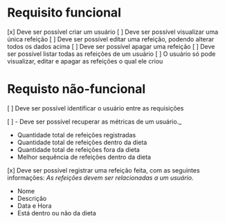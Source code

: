 # Requisito funcional

[x] Deve ser possível criar um usuário
[ ] Deve ser possível visualizar uma única refeição
[ ] Deve ser possível editar uma refeição, podendo alterar todos os dados acima
[ ] Deve ser possível apagar uma refeição
[ ] Deve ser possível listar todas as refeições de um usuário
[ ] O usuário só pode visualizar, editar e apagar as refeições o qual ele criou

# Requisto não-funcional

[ ] Deve ser possível identificar o usuário entre as requisições

[ ] - Deve ser possível recuperar as métricas de um usuário.\_

- Quantidade total de refeições registradas
- Quantidade total de refeições dentro da dieta
- Quantidade total de refeições fora da dieta
- Melhor sequência de refeições dentro da dieta

[x] Deve ser possível registrar uma refeição feita, com as seguintes informações:
_As refeições devem ser relacionadas a um usuário._

- Nome
- Descrição
- Data e Hora
- Está dentro ou não da dieta
